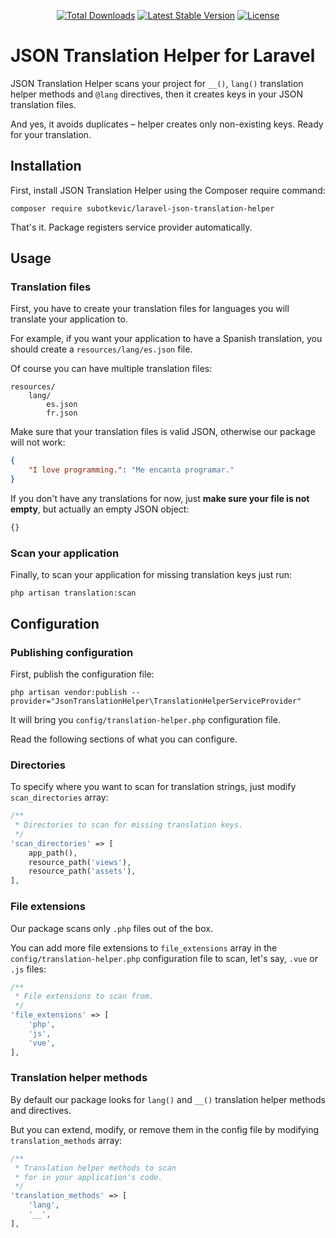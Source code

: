 <p align="center">
<a href="https://packagist.org/packages/subotkevic/laravel-json-translation-helper"><img src="https://poser.pugx.org/subotkevic/laravel-json-translation-helper/d/total.svg" alt="Total Downloads"></a>
<a href="https://packagist.org/packages/subotkevic/laravel-json-translation-helper"><img src="https://poser.pugx.org/subotkevic/laravel-json-translation-helper/v/stable.svg" alt="Latest Stable Version"></a>
<a href="https://packagist.org/packages/subotkevic/laravel-json-translation-helper"><img src="https://poser.pugx.org/subotkevic/laravel-json-translation-helper/license.svg" alt="License"></a>
</p>

# JSON Translation Helper for Laravel
JSON Translation Helper scans your project for `__()`, `lang()` translation helper methods and `@lang` directives, then it creates keys in your JSON translation files. 

And yes, it avoids duplicates – helper creates only non-existing keys. Ready for your translation.

## Installation

First, install JSON Translation Helper using the Composer require command:

```
composer require subotkevic/laravel-json-translation-helper
```

That's it. Package registers service provider automatically.

## Usage

### Translation files

First, you have to create your translation files for languages you will translate your application to. 

For example, if you want your application to have a Spanish translation, you should create a `resources/lang/es.json` file.

Of course you can have multiple translation files:
```
resources/
    lang/
        es.json
        fr.json
```

Make sure that your translation files is valid JSON, otherwise our package will not work:

```json
{
    "I love programming.": "Me encanta programar."
}
```

If you don't have any translations for now, just **make sure your file is not empty**, but actually an empty JSON object:
```js
{}
```

### Scan your application

Finally, to scan your application for missing translation keys just run:

```
php artisan translation:scan
```


## Configuration

### Publishing configuration

First, publish the configuration file:

```
php artisan vendor:publish --provider="JsonTranslationHelper\TranslationHelperServiceProvider"
```

It will bring you `config/translation-helper.php` configuration file. 

Read the following sections of what you can configure.

### Directories

To specify where you want to scan for translation strings, just modify `scan_directories` array:
```php
/**
 * Directories to scan for missing translation keys.
 */
'scan_directories' => [
    app_path(),
    resource_path('views'),
    resource_path('assets'),
],
``` 

### File extensions

Our package scans only `.php` files out of the box.

You can add more file extensions to `file_extensions` array in the `config/translation-helper.php` configuration file to scan, let's say, `.vue` or `.js` files:
```php
/**
 * File extensions to scan from.
 */
'file_extensions' => [
    'php',
    'js',
    'vue',
],
```

### Translation helper methods

By default our package looks for `lang()` and `__()` translation helper methods and directives.

But you can extend, modify, or remove them in the config file by modifying `translation_methods` array:
```php
/**
 * Translation helper methods to scan
 * for in your application's code.
 */
'translation_methods' => [
    'lang',
    '__',
],
```